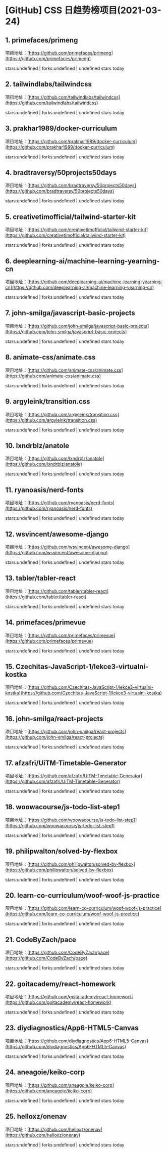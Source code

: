 # [GitHub] CSS 日趋势榜项目(2021-03-24)

## 1. primefaces/primeng 

项目地址：[https://github.com/primefaces/primeng](https://github.com/primefaces/primeng)

stars:undefined | forks:undefined | undefined stars today 



## 2. tailwindlabs/tailwindcss 

项目地址：[https://github.com/tailwindlabs/tailwindcss](https://github.com/tailwindlabs/tailwindcss)

stars:undefined | forks:undefined | undefined stars today 



## 3. prakhar1989/docker-curriculum 

项目地址：[https://github.com/prakhar1989/docker-curriculum](https://github.com/prakhar1989/docker-curriculum)

stars:undefined | forks:undefined | undefined stars today 



## 4. bradtraversy/50projects50days 

项目地址：[https://github.com/bradtraversy/50projects50days](https://github.com/bradtraversy/50projects50days)

stars:undefined | forks:undefined | undefined stars today 



## 5. creativetimofficial/tailwind-starter-kit 

项目地址：[https://github.com/creativetimofficial/tailwind-starter-kit](https://github.com/creativetimofficial/tailwind-starter-kit)

stars:undefined | forks:undefined | undefined stars today 



## 6. deeplearning-ai/machine-learning-yearning-cn 

项目地址：[https://github.com/deeplearning-ai/machine-learning-yearning-cn](https://github.com/deeplearning-ai/machine-learning-yearning-cn)

stars:undefined | forks:undefined | undefined stars today 



## 7. john-smilga/javascript-basic-projects 

项目地址：[https://github.com/john-smilga/javascript-basic-projects](https://github.com/john-smilga/javascript-basic-projects)

stars:undefined | forks:undefined | undefined stars today 



## 8. animate-css/animate.css 

项目地址：[https://github.com/animate-css/animate.css](https://github.com/animate-css/animate.css)

stars:undefined | forks:undefined | undefined stars today 



## 9. argyleink/transition.css 

项目地址：[https://github.com/argyleink/transition.css](https://github.com/argyleink/transition.css)

stars:undefined | forks:undefined | undefined stars today 



## 10. lxndrblz/anatole 

项目地址：[https://github.com/lxndrblz/anatole](https://github.com/lxndrblz/anatole)

stars:undefined | forks:undefined | undefined stars today 



## 11. ryanoasis/nerd-fonts 

项目地址：[https://github.com/ryanoasis/nerd-fonts](https://github.com/ryanoasis/nerd-fonts)

stars:undefined | forks:undefined | undefined stars today 



## 12. wsvincent/awesome-django 

项目地址：[https://github.com/wsvincent/awesome-django](https://github.com/wsvincent/awesome-django)

stars:undefined | forks:undefined | undefined stars today 



## 13. tabler/tabler-react 

项目地址：[https://github.com/tabler/tabler-react](https://github.com/tabler/tabler-react)

stars:undefined | forks:undefined | undefined stars today 



## 14. primefaces/primevue 

项目地址：[https://github.com/primefaces/primevue](https://github.com/primefaces/primevue)

stars:undefined | forks:undefined | undefined stars today 



## 15. Czechitas-JavaScript-1/lekce3-virtualni-kostka 

项目地址：[https://github.com/Czechitas-JavaScript-1/lekce3-virtualni-kostka](https://github.com/Czechitas-JavaScript-1/lekce3-virtualni-kostka)

stars:undefined | forks:undefined | undefined stars today 



## 16. john-smilga/react-projects 

项目地址：[https://github.com/john-smilga/react-projects](https://github.com/john-smilga/react-projects)

stars:undefined | forks:undefined | undefined stars today 



## 17. afzafri/UiTM-Timetable-Generator 

项目地址：[https://github.com/afzafri/UiTM-Timetable-Generator](https://github.com/afzafri/UiTM-Timetable-Generator)

stars:undefined | forks:undefined | undefined stars today 



## 18. woowacourse/js-todo-list-step1 

项目地址：[https://github.com/woowacourse/js-todo-list-step1](https://github.com/woowacourse/js-todo-list-step1)

stars:undefined | forks:undefined | undefined stars today 



## 19. philipwalton/solved-by-flexbox 

项目地址：[https://github.com/philipwalton/solved-by-flexbox](https://github.com/philipwalton/solved-by-flexbox)

stars:undefined | forks:undefined | undefined stars today 



## 20. learn-co-curriculum/woof-woof-js-practice 

项目地址：[https://github.com/learn-co-curriculum/woof-woof-js-practice](https://github.com/learn-co-curriculum/woof-woof-js-practice)

stars:undefined | forks:undefined | undefined stars today 



## 21. CodeByZach/pace 

项目地址：[https://github.com/CodeByZach/pace](https://github.com/CodeByZach/pace)

stars:undefined | forks:undefined | undefined stars today 



## 22. goitacademy/react-homework 

项目地址：[https://github.com/goitacademy/react-homework](https://github.com/goitacademy/react-homework)

stars:undefined | forks:undefined | undefined stars today 



## 23. diydiagnostics/App6-HTML5-Canvas 

项目地址：[https://github.com/diydiagnostics/App6-HTML5-Canvas](https://github.com/diydiagnostics/App6-HTML5-Canvas)

stars:undefined | forks:undefined | undefined stars today 



## 24. aneagoie/keiko-corp 

项目地址：[https://github.com/aneagoie/keiko-corp](https://github.com/aneagoie/keiko-corp)

stars:undefined | forks:undefined | undefined stars today 



## 25. helloxz/onenav 

项目地址：[https://github.com/helloxz/onenav](https://github.com/helloxz/onenav)

stars:undefined | forks:undefined | undefined stars today 



